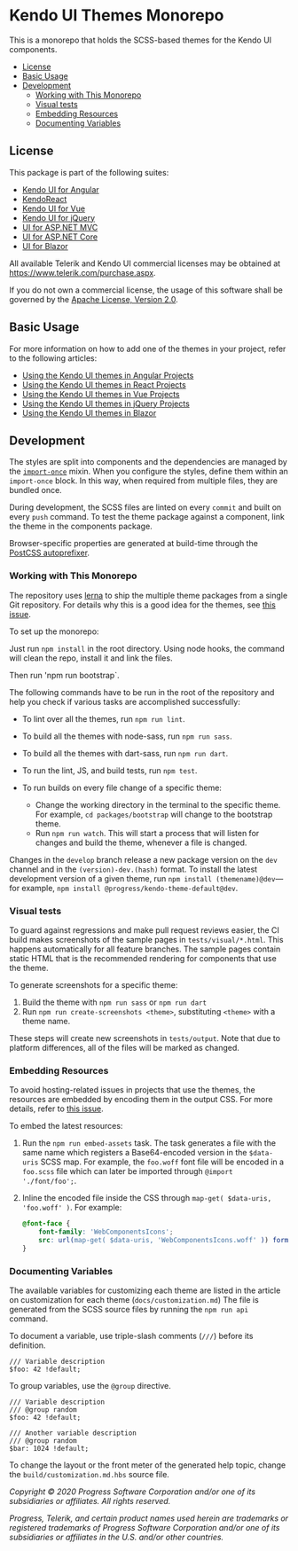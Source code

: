# Kendo UI Themes Monorepo

This is a monorepo that holds the SCSS-based themes for the Kendo UI components.

* [License](#license)
* [Basic Usage](#basic-usage)
* [Development](#development)
    * [Working with This Monorepo](#working-with-this-monorepo)
    * [Visual tests](#visual-tests)
    * [Embedding Resources](#embedding-resources)
    * [Documenting Variables](#documenting-variables)

## License

This package is part of the following suites:

* [Kendo UI for Angular](https://www.telerik.com/kendo-angular-ui/)
* [KendoReact](https://www.telerik.com/kendo-react-ui/)
* [Kendo UI for Vue](https://www.telerik.com/kendo-vue-ui/)
* [Kendo UI for jQuery](https://www.telerik.com/kendo-ui)
* [UI for ASP.NET MVC](https://www.telerik.com/aspnet-mvc)
* [UI for ASP.NET Core](https://www.telerik.com/aspnet-core-ui)
* [UI for Blazor](https://www.telerik.com/blazor-ui)

All available Telerik and Kendo UI commercial licenses may be obtained at https://www.telerik.com/purchase.aspx.

If you do not own a commercial license, the usage of this software shall be governed by the [Apache License, Version 2.0](https://www.apache.org/licenses/LICENSE-2.0).

## Basic Usage

For more information on how to add one of the themes in your project, refer to the following articles:

* [Using the Kendo UI themes in Angular Projects](https://www.telerik.com/kendo-angular-ui/components/styling/)
* [Using the Kendo UI themes in React Projects](https://www.telerik.com/kendo-react-ui/components/styling/)
* [Using the Kendo UI themes in Vue Projects](https://www.telerik.com/kendo-vue-ui/components/styling/)
* [Using the Kendo UI themes in jQuery Projects](https://docs.telerik.com/kendo-ui/styles-and-layout/sass-themes)
* [Using the Kendo UI themes in Blazor](https://docs.telerik.com/blazor-ui/themes/overview)

## Development

The styles are split into components and the dependencies are managed by the [`import-once`](scss/mixins/core/_import-once.scss) mixin. When you configure the styles, define them within an `import-once` block. In this way, when required from multiple files, they are bundled once.

During development, the SCSS files are linted on every `commit` and built on every `push` command. To test the theme package against a component, link the theme in the components package.

Browser-specific properties are generated at build-time through the [PostCSS autoprefixer](https://github.com/postcss/autoprefixer).

### Working with This Monorepo

The repository uses [lerna](https://github.com/lerna/lerna/) to ship the multiple theme packages from a single Git repository. For details why this is a good idea for the themes, see [this issue](https://github.com/telerik/kendo-theme-default/issues/720).

To set up the monorepo:

Just run `npm install` in the root directory. Using node hooks, the command will clean the repo, install it and link the files.

Then run 'npm run bootstrap`.

The following commands have to be run in the root of the repository and help you check if various tasks are accomplished successfully:

* To lint over all the themes, run `npm run lint`.
* To build all the themes with node-sass, run `npm run sass`.
* To build all the themes with dart-sass, run `npm run dart`.
* To run the lint, JS, and build tests, run `npm test`.
* To run builds on every file change of a specific theme:

  * Change the working directory in the terminal to the specific theme. For example, `cd packages/bootstrap` will change to the bootstrap theme.
  * Run `npm run watch`. This will start a process that will listen for changes and build the theme, whenever a file is changed.

Changes in the `develop` branch release a new package version on the `dev` channel and in the `(version)-dev.(hash)` format. To install the latest development version of a given theme, run `npm install (themename)@dev`&mdash;for example, `npm install @progress/kendo-theme-default@dev`.

### Visual tests

To guard against regressions and make pull request reviews easier, the CI build makes screenshots of the sample pages in `tests/visual/*.html`. This happens automatically for all feature branches. The sample pages contain static HTML that is the recommended rendering for components that use the theme.

To generate screenshots for a specific theme:

1. Build the theme with `npm run sass` or `npm run dart`
1. Run `npm run create-screenshots <theme>`, substituting `<theme>` with a theme name.

These steps will create new screenshots in `tests/output`. Note that due to platform differences, all of the files will be marked as changed.


### Embedding Resources

To avoid hosting-related issues in projects that use the themes, the resources are embedded by encoding them in the output CSS. For more details, refer to [this issue](https://github.com/telerik/kendo-theme-default/issues/41#issuecomment-258472183).

To embed the latest resources:

1. Run the `npm run embed-assets` task. The task generates a file with the same name which registers a Base64-encoded version in the `$data-uris` SCSS map. For example, the `foo.woff` font file will be encoded in a `foo.scss` file which can later be imported through `@import './font/foo';`.
1. Inline the encoded file inside the CSS through `map-get( $data-uris, 'foo.woff' )`. For example:

    ```scss
    @font-face {
        font-family: 'WebComponentsIcons';
        src: url(map-get( $data-uris, 'WebComponentsIcons.woff' )) format( "woff" );
    }
    ```

### Documenting Variables

The available variables for customizing each theme are listed in the article on customization for each theme (`docs/customization.md`) The file is generated from the SCSS source files by running the `npm run api` command.

To document a variable, use triple-slash comments (`///`) before its definition.

    /// Variable description
    $foo: 42 !default;

To group variables, use the `@group` directive.

    /// Variable description
    /// @group random
    $foo: 42 !default;

    /// Another variable description
    /// @group random
    $bar: 1024 !default;

To change the layout or the front meter of the generated help topic, change the `build/customization.md.hbs` source file.

*Copyright © 2020 Progress Software Corporation and/or one of its subsidiaries or affiliates. All rights reserved.*

*Progress, Telerik, and certain product names used herein are trademarks or registered trademarks of Progress Software Corporation and/or one of its subsidiaries or affiliates in the U.S. and/or other countries.*
